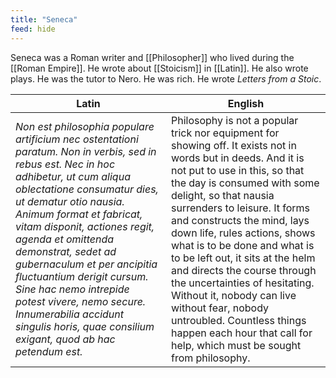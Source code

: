 ```yaml
---
title: "Seneca"
feed: hide
---
```


Seneca was a Roman writer and [[Philosopher]] who lived during the [[Roman Empire]]. He wrote about [[Stoicism]] in [[Latin]]. He also wrote plays. He was the tutor to Nero. He was rich. He wrote _Letters from a Stoic_.

|Latin|English|
|-----|-------|
|_Non est philosophia populare artificium nec ostentationi paratum. Non in verbis, sed in rebus est. Nec in hoc adhibetur, ut cum aliqua oblectatione consumatur dies, ut dematur otio nausia. Animum format et fabricat, vitam disponit, actiones regit, agenda et omittenda demonstrat, sedet ad gubernaculum et per ancipitia fluctuantium derigit cursum. Sine hac nemo intrepide potest vivere, nemo secure. Innumerabilia accidunt singulis horis, quae consilium exigant, quod ab hac petendum est._|Philosophy is not a popular trick nor equipment for showing off. It exists not in words but in deeds. And it is not put to use in this, so that the day is consumed with some delight, so that nausia surrenders to leisure. It forms and constructs the mind, lays down life, rules actions, shows what is to be done and what is to be left out, it sits at the helm and directs the course through the uncertainties of hesitating. Without it, nobody can live without fear, nobody untroubled. Countless things happen each hour that call for help, which must be sought from philosophy. |
